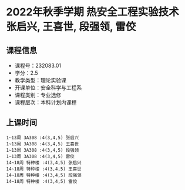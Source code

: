 # 2022年秋季学期 热安全工程实验技术 张启兴, 王喜世, 段强领, 雷佼






## 课程信息

- 课程号：232083.01
- 学分：2.5
- 教学类型：理论实验课
- 开课单位：安全科学与工程系
- 课程类别：专业选修
- 课程层次：本科计划内课程

## 上课时间

```
1~13周 3A308 :4(3,4,5) 张启兴
1~13周 3A308 :4(3,4,5) 王喜世
1~13周 3A308 :4(3,4,5) 段强领
1~13周 3A308 :4(3,4,5) 雷佼
14~18周 特种楼 :4(3,4,5) 张启兴
14~18周 特种楼 :4(3,4,5) 王喜世
14~18周 特种楼 :4(3,4,5) 段强领
14~18周 特种楼 :4(3,4,5) 雷佼
```

